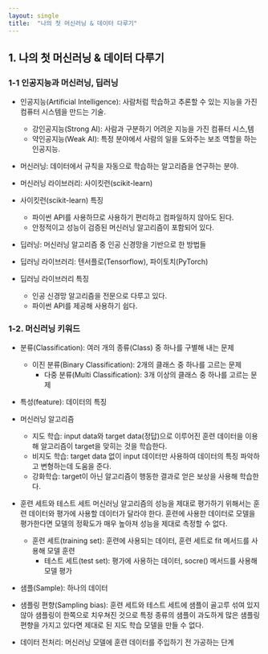 ```yaml
---
layout: single
title:  "나의 첫 머신러닝 & 데이터 다루기"
---
```


## 1. 나의 첫 머신러닝 & 데이터 다루기
### 1-1 인공지능과 머신러닝, 딥러닝
* 인공지능(Artificial Intelligence): 사람처럼 학습하고 추론할 수 있는 지능을 가진 컴퓨터 시스템을 만드는 기술.
  * 강인공지능(Strong AI): 사람과 구분하기 어려운 지능을 가진 컴퓨터 시스,템
  * 약인공지능(Weak AI): 특정 분야에서 사람의 일을 도와주는 보조 역할을 하는 인공지능.     
                                  
* 머신러닝: 데이터에서 규칙을 자동으로 학습하는 알고리즘을 연구하는 분야.
* 머신러닝 라이브러리: 사이킷런(scikit-learn)
* 사이킷런(scikit-learn) 특징
	* 파이썬 API를 사용하므로 사용하기 편리하고 컴파일하지 않아도 된다.
	* 안정적이고 성능이 검증된 머신러닝 알고리즘이 포함되어 있다.          
                                    
* 딥러닝: 머신러닝 알고리즘 중 인공 신경망을 기반으로 한 방법들
* 딥러닝 라이브러리: 텐서플로(Tensorflow), 파이토치(PyTorch)
* 딥러닝 라이브러리 특징
	* 인공 신경망 알고리즘을 전문으로 다루고 있다.
	* 파이썬 API를 제공해 사용하기 쉽다.
                                      
### 1-2. 머신러닝 키워드
* 분류(Classification): 여러 개의 종류(Class) 중 하나를 구별해 내는 문제
  * 이진 분류(Binary Classification): 2개의 클래스 중 하나를 고르는 문제
	* 다중 분류(Multi Classification): 3개 이상의 클래스 중 하나를 고르는 문제
* 특성(feature): 데이터의 특징           
                                  
* 머신러닝 알고리즘
	* 지도 학습: input data와 target data(정답)으로 이루어진 훈련 데이터을 이용해 알고리즘이 target을 맞히는 것을 학습한다.
	* 비지도 학습: target data 없이 input 데이터만 사용하여 데이터의 특징 파악하고 변형하는데 도움을 준다.
	* 강화학습: target이 아닌 알고리즘이 행동한 결과로 얻은 보상을 사용해 학습한다.
                                  
* 훈련 세트와 테스트 세트
머신러닝 알고리즘의 성능을 제대로 평가하기 위해서는 훈련 데이터와 평가에 사용할 데이터가 달라야 한다. 훈련에 사용한 데이터로 모델을 평가한다면 모델의 정확도가 매우 높아져 성능을 제대로 측정할 수 없다.
  * 훈련 세트(training set): 훈련에 사용되는 데이터, 훈련 세트로 fit 메서드를 사용해 모델 훈련
	* 테스트 세트(test set): 평가에 사용하는 데이터, socre() 메서드를 사용해 모델 평가
                            
* 샘플(Sample): 하나의 데이터
* 샘플링 편향(Sampling bias): 훈련 세트와 테스트 세트에 샘플이 골고루 섞여 있지 않아 샘플링이 한쪽으로 치우쳐진 것으로 특정 종류의 샘플이 과도하게 많은 샘플링 편향을 가지고 있다면 제대로 된 지도 학습 모델을 만들 수 없다.
                                     
* 데이터 전처리: 머신러닝 모델에 훈련 데이터를 주입하기 전 가공하는 단계

